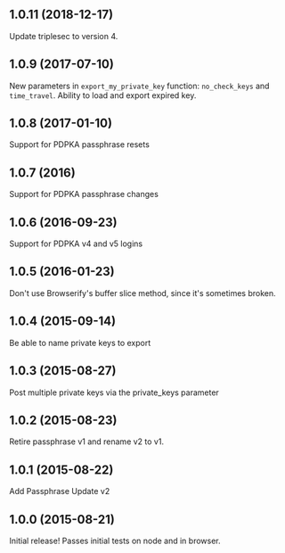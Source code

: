 ## 1.0.11 (2018-12-17)

Update triplesec to version 4.

## 1.0.9 (2017-07-10)

New parameters in `export_my_private_key` function: `no_check_keys` and
`time_travel`. Ability to load and export expired key.

## 1.0.8 (2017-01-10)

Support for PDPKA passphrase resets

## 1.0.7 (2016)

Support for PDPKA passphrase changes

## 1.0.6 (2016-09-23)

Support for PDPKA v4 and v5 logins

## 1.0.5 (2016-01-23)

Don't use Browserify's buffer slice method, since it's sometimes
broken.

## 1.0.4 (2015-09-14)

Be able to name private keys to export

## 1.0.3 (2015-08-27)

Post multiple private keys via the private_keys parameter

## 1.0.2 (2015-08-23)

Retire passphrase v1 and rename v2 to v1.

## 1.0.1 (2015-08-22)

Add Passphrase Update v2

## 1.0.0 (2015-08-21)

Initial release! Passes initial tests on node and in browser.
